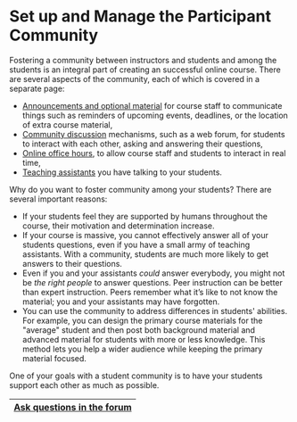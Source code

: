 # Set up and Manage the Participant Community #

Fostering a community between instructors and students and among the students is an integral part of creating an successful online course. There are several aspects of the community, each of which is covered in a separate page:

  * [Announcements and optional material](Announcements.md) for course staff to communicate things such as reminders of upcoming events, deadlines, or the location of extra course material,
  * [Community discussion](WebForums.md) mechanisms, such as a web forum, for students to interact with each other, asking and answering their questions,
  * [Online office hours](OnlineOfficeHours.md), to allow course staff and students to interact in real time,
  * [Teaching assistants](TeachingAssistants.md) you have talking to your students.

Why do you want to foster community among your students? There are several important reasons:

  * If your students feel they are supported by humans throughout the course, their motivation and determination increase.
  * If your course is massive, you cannot effectively answer all of your students questions, even if you have a small army of teaching assistants. With a community, students are much more likely to get answers to their questions.
  * Even if you and your assistants _could_ answer everybody, you might not be _the right people_ to answer questions. Peer instruction can be better than expert instruction. Peers remember what it’s like to not know the material; you and your assistants may have forgotten.
  * You can use the community to address differences in students' abilities. For example, you can design the primary course materials for the "average" student and then post both background material and advanced material for students with more or less knowledge. This method lets you help a wider audience while keeping the primary material focused.

One of your goals with a student community is to have your students support each other as much as possible.

| [Ask questions in the forum](https://groups.google.com/forum/?fromgroups#!categories/course-builder-forum/set-up-and-manage-community) |
|:---------------------------------------------------------------------------------------------------------------------------------------|